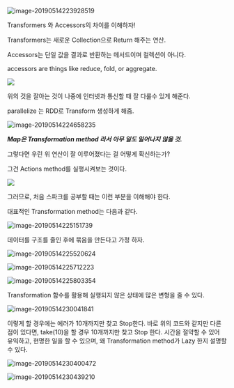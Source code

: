 ![image-20190514223928519](https://ws4.sinaimg.cn/large/006tNc79gy1g316da73dcj31hv0u04qp.jpg)





Transformers 와 Accessors의 차이를 이해하자!



Transformers는 새로운 Collection으로 Return 해주는 연산.  

Accessors는 단일 값을 결과로 반환하는 메서드이며 컬렉션이 아니다.  

accessors are things like reduce, fold, or aggregate.  



![](https://ws3.sinaimg.cn/large/006tNc79gy1g316heqd18j31xd0u0kjl.jpg)



위의 것을 잘아는 것이 나중에 인터넷과 통신할 때 잘 다룰수 있게 해준다.





parallelize 는 RDD로 Transform 생성하게 해줌.



![image-20190514224658235](https://ws4.sinaimg.cn/large/006tNc79gy1g316l3uycqj31ww0ss1hs.jpg)

***Map은 Transformation method 라서 아무 일도 일어나지 않을 것.***



그렇다면 우린 위 연산이 잘 이루어졌다는 걸 어떻게 확신하는가?

그건 Actions method를 실행시켜보는 것이다.



![](https://ws2.sinaimg.cn/large/006tNc79gy1g316mx1bj6j30u60jmn6t.jpg)



그러므로, 처음 스파크를 공부할 때는 이런 부분을 이해해야 한다. 



대표적인 Transformation method는 다음과 같다.

![image-20190514225151739](https://ws2.sinaimg.cn/large/006tNc79gy1g316q797ioj30yu0jm4at.jpg)



데이터를 구조를 줄인 후에 묶음을 만든다고 가정 하자.



![image-20190514225520624](https://ws3.sinaimg.cn/large/006tNc79gy1g316tsv6qcj30zc0laqez.jpg)

![image-20190514225712223](https://ws3.sinaimg.cn/large/006tNc79gy1g316vqhykmj30zs0l2k0y.jpg)

![image-20190514225803354](https://ws3.sinaimg.cn/large/006tNc79gy1g316wlpk12j310e0l6dsn.jpg)



Transformation 함수를 활용해 실행되지 않은 상태에 많은 변형을 줄 수 있다.

![image-20190514230041841](https://ws1.sinaimg.cn/large/006tNc79gy1g316zsuhvbj310k0k8k79.jpg)



이렇게 할 경우에는 에러가 10개까지만 찾고 Stop한다. 바로 위의 코드와 같지만 다른 점이 있다면, take(10)을 할 경우 10개까지만 찾고 Stop 한다. 시간을 절약할 수 있어 유익하고, 현명한 일을 할 수 있으며, 왜 Transformation method가 Lazy 한지 설명할 수 있다.

![image-20190514230400472](https://ws3.sinaimg.cn/large/006tNc79gy1g3172sokzdj30ze0kgqjc.jpg)



![image-20190514230439210](https://ws4.sinaimg.cn/large/006tNc79gy1g3173gyyf5j30za0kg7mw.jpg)

